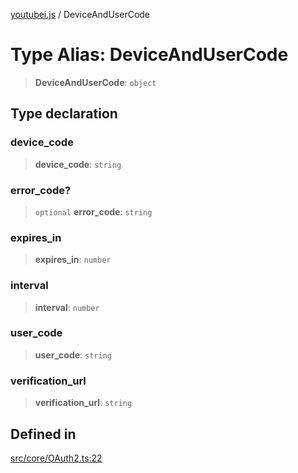 [youtubei.js](../README.md) / DeviceAndUserCode

# Type Alias: DeviceAndUserCode

> **DeviceAndUserCode**: `object`

## Type declaration

### device\_code

> **device\_code**: `string`

### error\_code?

> `optional` **error\_code**: `string`

### expires\_in

> **expires\_in**: `number`

### interval

> **interval**: `number`

### user\_code

> **user\_code**: `string`

### verification\_url

> **verification\_url**: `string`

## Defined in

[src/core/OAuth2.ts:22](https://github.com/LuanRT/YouTube.js/blob/4ae0cc5c523a2080e68d6c0c1437c78fe318ea30/src/core/OAuth2.ts#L22)
